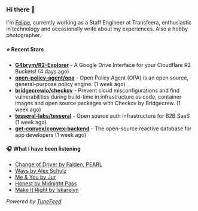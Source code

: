 ### Hi there 👋

I'm [Felipe](https://felipevm.com), currently working as a Staff Engineer at Transfeera, enthusiastic in technology and occasionally write about my experiences. Also a hobby photographer.

#### ⭐ Recent Stars
- **[G4brym/R2-Explorer](https://github.com/G4brym/R2-Explorer)** - A Google Drive Interface for your Cloudflare R2 Buckets! (4 days ago)
- **[open-policy-agent/opa](https://github.com/open-policy-agent/opa)** - Open Policy Agent (OPA) is an open source, general-purpose policy engine. (1 week ago)
- **[bridgecrewio/checkov](https://github.com/bridgecrewio/checkov)** - Prevent cloud misconfigurations and find vulnerabilities during build-time in infrastructure as code, container images and open source packages with Checkov by Bridgecrew. (1 week ago)
- **[tesseral-labs/tesseral](https://github.com/tesseral-labs/tesseral)** - Open source auth infrastructure for B2B SaaS (1 week ago)
- **[get-convex/convex-backend](https://github.com/get-convex/convex-backend)** - The open-source reactive database for app developers (1 week ago)

#### 🎧 What I have been listening
- [Change of Driver by Falden, PEARL](https://open.spotify.com/track/61J1SikiocG2bFnyQDWM9x)
- [Ways by Alex Schulz](https://open.spotify.com/track/1WFaqkDIyN0oDyf7KjWRnn)
- [Me &amp; You by Jur](https://open.spotify.com/track/5sJ0vTO10WbH1Bg7rMZVwa)
- [Honest by Midnight Pass](https://open.spotify.com/track/3iHfTiU67hOErucVUmCQ7i)
- [Make It Right by Iskarelyn](https://open.spotify.com/track/74k50vucOmBvqsQRefrt2W)

_Powered by [TuneFeed](https://tunefeed.app?ref=github.com)_
